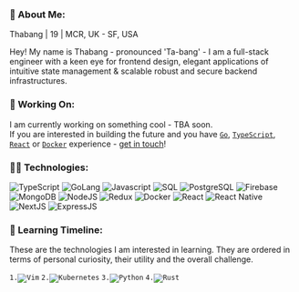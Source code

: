 <!--
**4thabang/4thabang** is a ✨ _special_ ✨ repository because its `README.md` (this file) appears on your GitHub profile.
-->

### 👋 About Me:

Thabang | 19 | MCR, UK - SF, USA

Hey! My name is Thabang - pronounced 'Ta-bang' - I am a full-stack engineer with a keen eye for frontend design, elegant applications of intuitive state management & scalable robust and secure backend infrastructures.

### 🚀 Working On:
I am currently working on something cool - TBA soon.
<br/>
If you are interested in building the future and you have [`Go`](https://golang.org/), [`TypeScript`](https://www.typescriptlang.org/), [`React`](https://reactjs.org/) or [`Docker`](https://www.docker.com/) experience - [get in touch](mailto:thabang@fordabl.com)!

### 👨‍💻 Technologies:
<p display="inline-flex">
<!--Programming Languages-->
<img src="https://img.shields.io/badge/Lang-TypeScript-3278C6?style=flat-square" alt="TypeScript">
<img src="https://img.shields.io/badge/Lang-Go-7FD5EA?style=flat-square" alt="GoLang">
<img src="https://img.shields.io/badge/Lang-JavaScript-F8C751?style=flat-square" alt="Javascript">
<img src="https://img.shields.io/badge/Lang-SQL-336791?style=flat-square" alt="SQL">
<!--DBMS/DB-->
<img src="https://img.shields.io/badge/DB-PostgresSQL-336791?style=flat-square" alt="PostgreSQL">
<img src="https://img.shields.io/badge/DB-Firebase-FFCB2B?style=flat-square" alt="Firebase">
<img src="https://img.shields.io/badge/DB-MongoDB-13AA52?style=flat-square" alt="MongoDB">
<!--Runtime-->
<img src="https://img.shields.io/badge/Runtime-NodeJS-036E00?style=flat-square" alt="NodeJS">
<!--Tool-->
<img src="https://img.shields.io/badge/Tool-Redux-764ABC?style=flat-square" alt="Redux">
<img src="https://img.shields.io/badge/Tool-Docker-369DED?style=flat-square" alt="Docker">
<!--Frameworks-->
<img src="https://img.shields.io/badge/Framework-React-61DAFB?style=flat-square" alt="React">
<img src="https://img.shields.io/badge/Framework-React%20Native-61DAFB?style=flat-square" alt="React Native">
<img src="https://img.shields.io/badge/Framework-NextJS-111111?style=flat-square" alt="NextJS">
<img src="https://img.shields.io/badge/Framework-ExpressJS-323232?style=flat-square" alt="ExpressJS">
</p>

### 🧠 Learning Timeline:
These are the technologies I am interested in learning. They are ordered in terms of personal curiosity, their utility and the overall challenge.

<p display="inline-flex">
<code>1.<img src="https://img.shields.io/badge/Tool-Vim-009833?style=flat-square" alt="Vim"></code>
<code>2.<img src="https://img.shields.io/badge/Tool-Kubernetes-326DE6?style=flat-square" alt="Kubernetes"></code>
<code>3.<img src="https://img.shields.io/badge/Lang-Python-408BC5?style=flat-square" alt="Python"></code>
<code>4.<img src="https://img.shields.io/badge/Lang-Rust-F14A00?style=flat-square" alt="Rust"></code>
</p>

